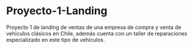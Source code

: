 # Proyecto-1-Landing
Proyecto 1 de landing de ventas de una empresa de compra y venta de vehículos clásicos en Chile, además cuenta con un taller de reparaciones especializado en este tipo de vehículos. 
